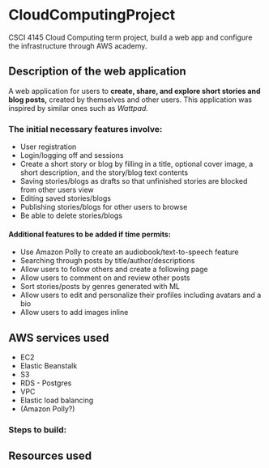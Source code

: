 # CloudComputingProject
CSCI 4145 Cloud Computing term project, build a web app and configure the infrastructure through AWS academy.

## Description of the web application
A web application for users to **create, share, and explore short stories and blog posts,** created by themselves and other users. 
This application was inspired by similar ones such as *Wattpad.* 

### The initial necessary features involve: 
- User registration
- Login/logging off and sessions
- Create a short story or blog by filling in a title, optional cover image, a short description, and the story/blog text contents
- Saving stories/blogs as drafts so that unfinished stories are blocked from other users view
- Editing saved stories/blogs
- Publishing stories/blogs for other users to browse 
- Be able to delete stories/blogs

#### Additional features to be added if time permits:
- Use Amazon Polly to create an audiobook/text-to-speech feature
- Searching through posts by title/author/descriptions
- Allow users to follow others and create a following page
- Allow users to comment on and review other posts
- Sort stories/posts by genres generated with ML 
- Allow users to edit and personalize their profiles including avatars and a bio
- Allow users to add images inline


## AWS services used
- EC2
- Elastic Beanstalk
- S3
- RDS - Postgres
- VPC
- Elastic load balancing
- (Amazon Polly?)


### Steps to build:


## Resources used

